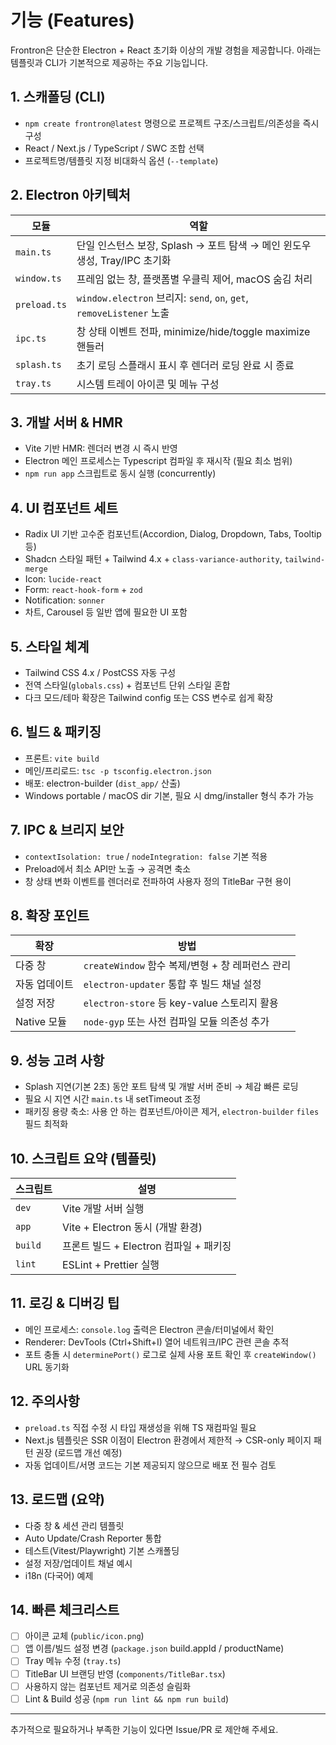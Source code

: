 # 기능 (Features)

Frontron은 단순한 Electron + React 초기화 이상의 개발 경험을 제공합니다. 아래는 템플릿과 CLI가 기본적으로 제공하는 주요 기능입니다.

## 1. 스캐폴딩 (CLI)

- `npm create frontron@latest` 명령으로 프로젝트 구조/스크립트/의존성을 즉시 구성
- React / Next.js / TypeScript / SWC 조합 선택
- 프로젝트명/템플릿 지정 비대화식 옵션 (`--template`)

## 2. Electron 아키텍처

| 모듈 | 역할 |
| ---- | ---- |
| `main.ts` | 단일 인스턴스 보장, Splash → 포트 탐색 → 메인 윈도우 생성, Tray/IPC 초기화 |
| `window.ts` | 프레임 없는 창, 플랫폼별 우클릭 제어, macOS 숨김 처리 |
| `preload.ts` | `window.electron` 브리지: `send`, `on`, `get`, `removeListener` 노출 |
| `ipc.ts` | 창 상태 이벤트 전파, minimize/hide/toggle maximize 핸들러 |
| `splash.ts` | 초기 로딩 스플래시 표시 후 렌더러 로딩 완료 시 종료 |
| `tray.ts` | 시스템 트레이 아이콘 및 메뉴 구성 |

## 3. 개발 서버 & HMR

- Vite 기반 HMR: 렌더러 변경 시 즉시 반영
- Electron 메인 프로세스는 Typescript 컴파일 후 재시작 (필요 최소 범위)
- `npm run app` 스크립트로 동시 실행 (concurrently)

## 4. UI 컴포넌트 세트

- Radix UI 기반 고수준 컴포넌트(Accordion, Dialog, Dropdown, Tabs, Tooltip 등)
- Shadcn 스타일 패턴 + Tailwind 4.x + `class-variance-authority`, `tailwind-merge`
- Icon: `lucide-react`
- Form: `react-hook-form` + `zod`
- Notification: `sonner`
- 차트, Carousel 등 일반 앱에 필요한 UI 포함

## 5. 스타일 체계

- Tailwind CSS 4.x / PostCSS 자동 구성
- 전역 스타일(`globals.css`) + 컴포넌트 단위 스타일 혼합
- 다크 모드/테마 확장은 Tailwind config 또는 CSS 변수로 쉽게 확장

## 6. 빌드 & 패키징

- 프론트: `vite build`
- 메인/프리로드: `tsc -p tsconfig.electron.json`
- 배포: electron-builder (`dist_app/` 산출)
- Windows portable / macOS dir 기본, 필요 시 dmg/installer 형식 추가 가능

## 7. IPC & 브리지 보안

- `contextIsolation: true` / `nodeIntegration: false` 기본 적용
- Preload에서 최소 API만 노출 → 공격면 축소
- 창 상태 변화 이벤트를 렌더러로 전파하여 사용자 정의 TitleBar 구현 용이

## 8. 확장 포인트

| 확장 | 방법 |
| ---- | ---- |
| 다중 창 | `createWindow` 함수 복제/변형 + 창 레퍼런스 관리 |
| 자동 업데이트 | `electron-updater` 통합 후 빌드 채널 설정 |
| 설정 저장 | `electron-store` 등 key-value 스토리지 활용 |
| Native 모듈 | `node-gyp` 또는 사전 컴파일 모듈 의존성 추가 |

## 9. 성능 고려 사항

- Splash 지연(기본 2초) 동안 포트 탐색 및 개발 서버 준비 → 체감 빠른 로딩
- 필요 시 지연 시간 `main.ts` 내 setTimeout 조정
- 패키징 용량 축소: 사용 안 하는 컴포넌트/아이콘 제거, `electron-builder` `files` 필드 최적화

## 10. 스크립트 요약 (템플릿)

| 스크립트 | 설명 |
| -------- | ---- |
| `dev` | Vite 개발 서버 실행 |
| `app` | Vite + Electron 동시 (개발 환경) |
| `build` | 프론트 빌드 + Electron 컴파일 + 패키징 |
| `lint` | ESLint + Prettier 실행 |

## 11. 로깅 & 디버깅 팁

- 메인 프로세스: `console.log` 출력은 Electron 콘솔/터미널에서 확인
- Renderer: DevTools (Ctrl+Shift+I) 열어 네트워크/IPC 관련 콘솔 추적
- 포트 충돌 시 `determinePort()` 로그로 실제 사용 포트 확인 후 `createWindow()` URL 동기화

## 12. 주의사항

- `preload.ts` 직접 수정 시 타입 재생성을 위해 TS 재컴파일 필요
- Next.js 템플릿은 SSR 이점이 Electron 환경에서 제한적 → CSR-only 페이지 패턴 권장 (로드맵 개선 예정)
- 자동 업데이트/서명 코드는 기본 제공되지 않으므로 배포 전 필수 검토

## 13. 로드맵 (요약)

- 다중 창 & 세션 관리 템플릿
- Auto Update/Crash Reporter 통합
- 테스트(Vitest/Playwright) 기본 스캐폴딩
- 설정 저장/업데이트 채널 예시
- i18n (다국어) 예제

## 14. 빠른 체크리스트

- [ ] 아이콘 교체 (`public/icon.png`)
- [ ] 앱 이름/빌드 설정 변경 (`package.json` build.appId / productName)
- [ ] Tray 메뉴 수정 (`tray.ts`)
- [ ] TitleBar UI 브랜딩 반영 (`components/TitleBar.tsx`)
- [ ] 사용하지 않는 컴포넌트 제거로 의존성 슬림화
- [ ] Lint & Build 성공 (`npm run lint && npm run build`)

---
추가적으로 필요하거나 부족한 기능이 있다면 Issue/PR 로 제안해 주세요.